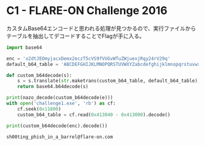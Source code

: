 # C1 - FLARE-ON Challenge 2016

カスタムBase64エンコードと思われる処理が見つかるので、実行ファイルからテーブルを抽出してデコードすることでFlagが手に入る。

```py
import base64

enc = 'x2dtJEOmyjacxDemx2eczT5cVS9fVUGvWTuZWjuexjRqy24rV29q'
default_b64_table = 'ABCDEFGHIJKLMNOPQRSTUVWXYZabcdefghijklmnopqrstuvwxyz0123456789+/'

def custom_b64decode(s):
    s = s.translate(str.maketrans(custom_b64_table, default_b64_table))
    return base64.b64decode(s)

print(nazo_decode(custom_b64decode(e)))
with open('challenge1.exe', 'rb') as cf:
    cf.seek(0x11800)
    custom_b64_table = cf.read(0x413040 - 0x413000).decode()

print(custom_b64decode(enc).decode())
```

```
sh00ting_phish_in_a_barrel@flare-on.com
```
